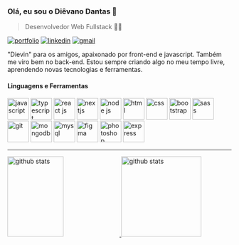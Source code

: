 ### Olá, eu sou o Diêvano Dantas 👋
>Desenvolvedor Web Fullstack 👨‍💻

[![portfolio](https://img.shields.io/website-up-down-green-red/https/dievanodantas.netlify.app?label=portfolio&style=for-the-badge)](https://dievanodantas.netlify.app "Meu portfolio")
[![linkedin](https://img.shields.io/badge/LinkedIn-0077B5?style=for-the-badge&logo=linkedin&logoColor=white)](https://google.com.br "Linkedin")
[![gmail](https://img.shields.io/badge/Gmail-D14836?style=for-the-badge&logo=gmail&logoColor=white)](mailto:contatodevdievin@gmail.com "Gmail")

"Dievin" para os amigos, apaixonado por front-end e javascript. Também me viro bem no back-end. Estou sempre criando algo no meu tempo livre, aprendendo novas tecnologias e ferramentas.

#### Linguagens e Ferramentas

<div>
    <img src="https://cdn.jsdelivr.net/gh/devicons/devicon/icons/javascript/javascript-original.svg" width="48" height="48" alt="javascript" title="Javascript"/>
    <img src="https://cdn.jsdelivr.net/gh/devicons/devicon/icons/typescript/typescript-original.svg" width="48" height="48" alt="typescript" title="Typescript"/>
    <img src="https://cdn.jsdelivr.net/gh/devicons/devicon/icons/react/react-original-wordmark.svg" width="48" height="48" alt="react js" title="React JS"/>
    <img src="https://cdn.jsdelivr.net/gh/devicons/devicon/icons/nextjs/nextjs-original-wordmark.svg" width="48" height="48" alt="nextjs" title="Next Js"/>
    <img src="https://cdn.jsdelivr.net/gh/devicons/devicon/icons/nodejs/nodejs-original.svg" width="48" height="48" alt="node js" title="Node Js"/>
    <img src="https://cdn.jsdelivr.net/gh/devicons/devicon/icons/html5/html5-original.svg" width="48" height="48" alt="html" title="Html5"/>
    <img src="https://cdn.jsdelivr.net/gh/devicons/devicon/icons/css3/css3-original.svg" width="48" height="48" alt="css" title="Css3"/>
    <img src="https://cdn.jsdelivr.net/gh/devicons/devicon/icons/bootstrap/bootstrap-original.svg" width="48" height="48" alt="bootstrap" title="Bootstrap"/>
    <img src="https://cdn.jsdelivr.net/gh/devicons/devicon/icons/sass/sass-original.svg" width="48" height="48" alt="sass" title="Sass"/>
    <img src="https://cdn.jsdelivr.net/gh/devicons/devicon/icons/git/git-original.svg" width="48" height="48" alt="git" title="Git"/>
    <img src="https://cdn.jsdelivr.net/gh/devicons/devicon/icons/mongodb/mongodb-original.svg" width="48" height="48" alt="mongodb" title="Mongodb"/>
    <img src="https://cdn.jsdelivr.net/gh/devicons/devicon/icons/mysql/mysql-original-wordmark.svg" width="48" height="48" alt="mysql" title="Mysql"/>
    <img src="https://cdn.jsdelivr.net/gh/devicons/devicon/icons/figma/figma-original.svg" width="48" height="48" alt="figma" title="Figma"/>
    <img src="https://cdn.jsdelivr.net/gh/devicons/devicon/icons/photoshop/photoshop-plain.svg" width="48" height="48" alt="photoshop" title="Photoshop"/>
    <img src="https://cdn.jsdelivr.net/gh/devicons/devicon/icons/express/express-original-wordmark.svg" width="48" height="48" alt="express" title="Express"/>
</div>

<hr>

<div>
    <a href="https://github.com/devdievin?tab=repositories">
    <img width="50%" height="180" src="https://github-readme-stats.vercel.app/api?username=devdievin&show_icons=true&include_all_commits=false&count_private=true&theme=react" alt="github stats"/>
    <img width="auto" height="180" src="https://github-readme-stats.vercel.app/api/top-langs/?username=devdievin&langs_count=6&layout=compact&theme=react" alt="github stats"/>
    </a>
</div>
